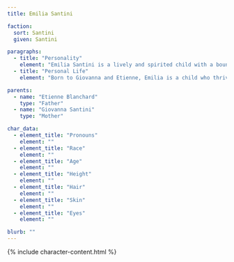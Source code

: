 ```yaml
---
title: Emilia Santini

faction:
  sort: Santini
  given: Santini

paragraphs:
  - title: "Personality"
    element: "Emilia Santini is a lively and spirited child with a boundless energy that seems to overflow from every part of her being. At just 9 years old, she is already known for her mischievous nature and her ability to turn even the most mundane activities into an adventure. Emilia is not one to sit still for long, and her dislike for the rigid expectations of high society is apparent. She much prefers the outdoors, where she can run free and explore to her heart's content. Her playful demeanor often gets her into trouble, but her charm usually helps her find a way out of it."
  - title: "Personal Life"
    element: "Born to Giovanna and Etienne, Emilia is a child who thrives on curiosity and exploration. Despite her intelligence, Emilia struggles to focus in a traditional classroom setting, where she finds it difficult to apply herself to studies that do not capture her interest. Instead, she prefers spending her time in the gardens, working alongside the gardeners and learning about plants and nature. This hands-on approach to learning suits her much better than the confines of a classroom, and it is in these moments that her natural intelligence shines through."

parents:
  - name: "Etienne Blanchard"
    type: "Father"
  - name: "Giovanna Santini"
    type: "Mother"

char_data:
  - element_title: "Pronouns"
    element: ""
  - element_title: "Race"
    element: ""
  - element_title: "Age"
    element: ""
  - element_title: "Height"
    element: ""
  - element_title: "Hair"
    element: ""
  - element_title: "Skin"
    element: ""
  - element_title: "Eyes"
    element: ""

blurb: ""
---
```


{% include character-content.html %}
